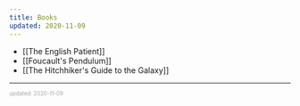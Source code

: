 ```yaml
---
title: Books
updated: 2020-11-09
---
```


- [[The English Patient]]
- [[Foucault's Pendulum]]
- [[The Hitchhiker's Guide to the Galaxy]]

---

<sup><sub><font color="#a6a6a6">updated: 2020-11-09</font></sub></sup>
